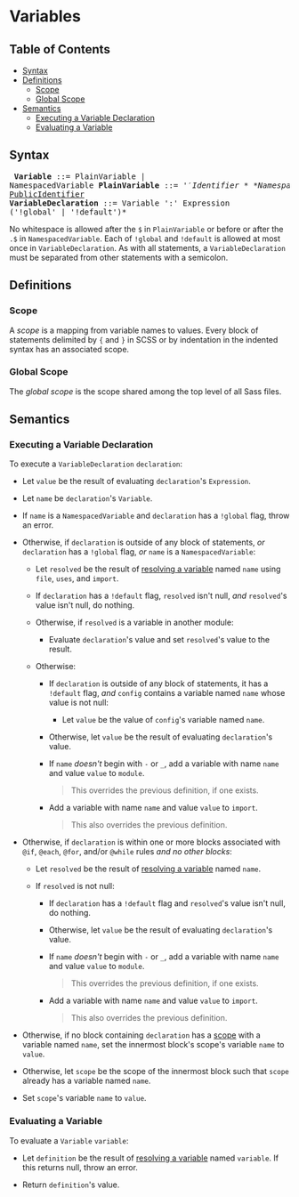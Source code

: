 # Variables

## Table of Contents

* [Syntax](#syntax)
* [Definitions](#definitions)
  * [Scope](#scope)
  * [Global Scope](#global-scope)
* [Semantics](#semantics)
  * [Executing a Variable Declaration](#executing-a-variable-declaration)
  * [Evaluating a Variable](#evaluating-a-variable)

## Syntax

<x><pre>
**Variable**            ::= PlainVariable | NamespacedVariable
**PlainVariable**       ::= '$' Identifier
**NamespacedVariable**  ::= Identifier '.$' [PublicIdentifier][]
**VariableDeclaration** ::= Variable ':' Expression ('!global' | '!default')*
</pre></x>

[PublicIdentifier]: modules.md#syntax

No whitespace is allowed after the `$` in `PlainVariable` or before or after
the `.$` in `NamespacedVariable`. Each of `!global` and `!default` is allowed
at most once in `VariableDeclaration`. As with all statements, a
`VariableDeclaration` must be separated from other statements with a semicolon.

## Definitions

### Scope

A *scope* is a mapping from variable names to values. Every block of statements
delimited by `{` and `}` in SCSS or by indentation in the indented syntax has an
associated scope.

### Global Scope

The *global scope* is the scope shared among the top level of all Sass files.

## Semantics

### Executing a Variable Declaration

To execute a `VariableDeclaration` `declaration`:

* Let `value` be the result of evaluating `declaration`'s `Expression`.

* Let `name` be `declaration`'s `Variable`.

* If `name` is a `NamespacedVariable` and `declaration` has a `!global` flag,
  throw an error.

* Otherwise, if `declaration` is outside of any block of statements, *or*
  `declaration` has a `!global` flag, *or* `name` is a `NamespacedVariable`:

  * Let `resolved` be the result of [resolving a variable][] named `name` using
    `file`, `uses`, and `import`.

  * If `declaration` has a `!default` flag, `resolved` isn't null, *and*
   `resolved`'s value isn't null, do nothing.

  * Otherwise, if `resolved` is a variable in another module:

    * Evaluate `declaration`'s value and set `resolved`'s value to the result.

  * Otherwise:

    * If `declaration` is outside of any block of statements, it has a
      `!default` flag, *and* `config` contains a variable named `name` whose
      value is not null:

      * Let `value` be the value of `config`'s variable named `name`.

    * Otherwise, let `value` be the result of evaluating `declaration`'s value.

    * If `name` *doesn't* begin with `-` or `_`, add a variable with name `name`
      and value `value` to `module`.

      > This overrides the previous definition, if one exists.

    * Add a variable with name `name` and value `value` to `import`.

      > This also overrides the previous definition.

  [resolving a variable]: modules.md#resolving-a-member

* Otherwise, if `declaration` is within one or more blocks associated with
  `@if`, `@each`, `@for`, and/or `@while` rules *and no other blocks*:

  * Let `resolved` be the result of [resolving a variable][] named `name`.

  * If `resolved` is not null:

    * If `declaration` has a `!default` flag and `resolved`'s value isn't
      null, do nothing.

    * Otherwise, let `value` be the result of evaluating `declaration`'s value.

    * If `name` *doesn't* begin with `-` or `_`, add a variable with name `name`
      and value `value` to `module`.

      > This overrides the previous definition, if one exists.

    * Add a variable with name `name` and value `value` to `import`.

      > This also overrides the previous definition.

* Otherwise, if no block containing `declaration` has a [scope](#scope) with a
  variable named `name`, set the innermost block's scope's variable `name` to
  `value`.

* Otherwise, let `scope` be the scope of the innermost block such that `scope`
  already has a variable named `name`.

* Set `scope`'s variable `name` to `value`.

### Evaluating a Variable

To evaluate a `Variable` `variable`:

* Let `definition` be the result of [resolving a variable][] named `variable`.
  If this returns null, throw an error.

* Return `definition`'s value.

